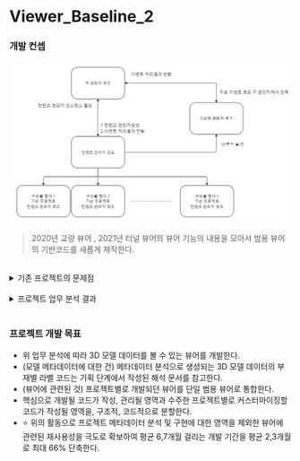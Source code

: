 # Viewer_Baseline_2
 
### 개발 컨셉

![image](./doc/concept.png)

> 2020년 교량 뷰어 , 2021년 터널 뷰어의 뷰어 기능의 내용을 모아서 범용 뷰어의 기반코드를 새롭게 제작한다.

<br>

<details>
<summary>기존 프로젝트의 문제점</summary>

![beforeWorkprocess](./doc/beforeWorkprocess.png)

- 기존의 개발 프로세스는 [신규 프로젝트 수주] → [프로젝트 기획] → [구현] → [납품]의 순으로 진행됨.
- 프로젝트의 개발 요청, 구조물 메타데이터를 제외하고 나머지 업무는 유사성이 높은 업무를 진행함.
- 비즈니스의 영역에서, 프로젝트의 구성요소를 분석함.
</details>

<br>
<details>
<summary> 프로젝트 업무 분석 결과</summary>

![workprocess.png](./doc/newWorkprocess.png)

- 프로젝트 업무 분석 결과, 위의 도식이 도출됨.
- ⭐ 구조물 형상 데이터는 결국 어떤 프로젝트건 fbx 또는 obj 형태로 도출됨.
- fbx 또는 obj 데이터를 압축하는 데이터를 만들어 내더라도, 3D 메시로 표현될 수 있는 모델 데이터를 만들어내기만 한다면, 뷰어에 표시할 데이터는 3D 모델임.
- 코드의 재사용성을 확보할 수 있고, 타 회사와의 경쟁에서 경쟁 우위를 차지할 수 있는 방법으로 범용 뷰어를 만드는 안을 도출해냄.
</details>

<br>

### 프로젝트 개발 목표

- 위 업무 분석에 따라 3D 모델 데이터를 볼 수 있는 뷰어를 개발한다.
- (모델 메타데이터에 대한 건) 메타데이터 분석으로 생성되는 3D 모델 데이터의 부재별 라벨 코드는 기획 단계에서 작성된 해석 문서를 참고한다.
- (뷰어에 관련된 것) 프로젝트별로 개발되던 뷰어를 단일 범용 뷰어로 통합한다.
- 핵심으로 개발될 코드가 작성, 관리될 영역과 수주한 프로젝트별로 커스터마이징할 코드가 작성될 영역을, 구조적, 코드적으로 분할한다.
- ⭐ 위의 활동으로 프로젝트 메타데이터 분석 및 구현에 대한 영역을 제외한 뷰어에 관련된 재사용성을 극도로 확보하여 평균 6,7개월 걸리는 개발 기간을 평균 2,3개월로 최대 66% 단축한다.